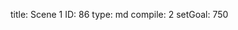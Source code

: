 title:          Scene 1
ID:             86
type:           md
compile:        2
setGoal:        750


